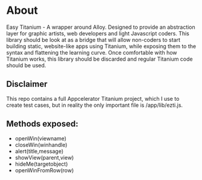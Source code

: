 About
=======
Easy Titanium - A wrapper around Alloy. Designed to provide an abstraction layer for graphic artists, web developers and light Javascript coders. This library should be look at as a bridge that will allow non-coders to start building static, website-like apps using Titanium, while exposing them to the syntax and flattening the learning curve.  Once comfortable with how Titanium works, this library should be discarded and regular Titanium code should be used.

Disclaimer
-----
This repo contains a full Appcelerator Titanium project, which I use to create test cases, but in reality the only important file is /app/lib/ezti.js.

Methods exposed:
-----

* openWin(viewname)
* closeWin(winhandle)
* alert(title,message)
* showView(parent,view)
* hideMe(targetobject)
* openWinFromRow(row)
